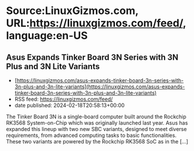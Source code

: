 # Source:LinuxGizmos.com, URL:https://linuxgizmos.com/feed/, language:en-US

## Asus Expands Tinker Board 3N Series with 3N Plus and 3N Lite Variants
 - [https://linuxgizmos.com/asus-expands-tinker-board-3n-series-with-3n-plus-and-3n-lite-variants](https://linuxgizmos.com/asus-expands-tinker-board-3n-series-with-3n-plus-and-3n-lite-variants)
 - RSS feed: https://linuxgizmos.com/feed/
 - date published: 2024-02-18T20:58:13+00:00

The Tinker Board 3N is a single-board computer built around the Rockchip RK3568 System-on-Chip which was originally launched last year. Asus has expanded this lineup with two new SBC variants, designed to meet diverse requirements, from advanced computing tasks to basic functionalities. These two variants are powered by the Rockchip RK3568 SoC as in the [&#8230;]

